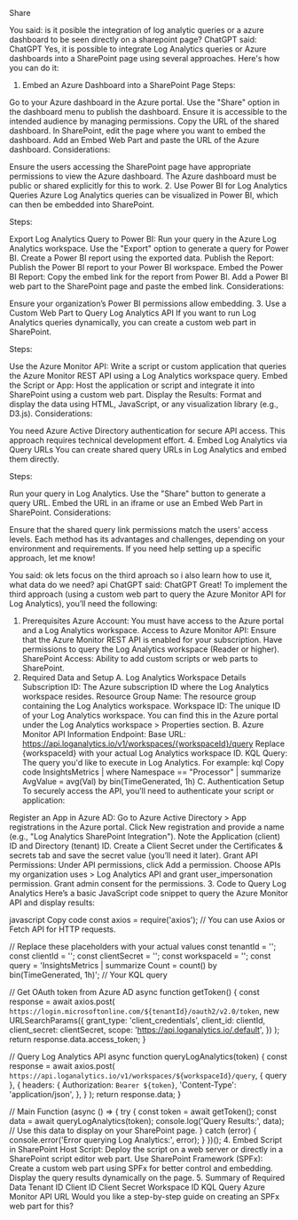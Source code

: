 Share


You said:
is it posible the integration of  log analytic queries  or a azure dashboard to be seen directly on a sharepoint page?
ChatGPT said:
ChatGPT
Yes, it is possible to integrate Log Analytics queries or Azure dashboards into a SharePoint page using several approaches. Here's how you can do it:

1. Embed an Azure Dashboard into a SharePoint Page
Steps:

Go to your Azure dashboard in the Azure portal.
Use the "Share" option in the dashboard menu to publish the dashboard. Ensure it is accessible to the intended audience by managing permissions.
Copy the URL of the shared dashboard.
In SharePoint, edit the page where you want to embed the dashboard.
Add an Embed Web Part and paste the URL of the Azure dashboard.
Considerations:

Ensure the users accessing the SharePoint page have appropriate permissions to view the Azure dashboard.
The Azure dashboard must be public or shared explicitly for this to work.
2. Use Power BI for Log Analytics Queries
Azure Log Analytics queries can be visualized in Power BI, which can then be embedded into SharePoint.

Steps:

Export Log Analytics Query to Power BI:
Run your query in the Azure Log Analytics workspace.
Use the "Export" option to generate a query for Power BI.
Create a Power BI report using the exported data.
Publish the Report:
Publish the Power BI report to your Power BI workspace.
Embed the Power BI Report:
Copy the embed link for the report from Power BI.
Add a Power BI web part to the SharePoint page and paste the embed link.
Considerations:

Ensure your organization’s Power BI permissions allow embedding.
3. Use a Custom Web Part to Query Log Analytics API
If you want to run Log Analytics queries dynamically, you can create a custom web part in SharePoint.

Steps:

Use the Azure Monitor API:
Write a script or custom application that queries the Azure Monitor REST API using a Log Analytics workspace query.
Embed the Script or App:
Host the application or script and integrate it into SharePoint using a custom web part.
Display the Results:
Format and display the data using HTML, JavaScript, or any visualization library (e.g., D3.js).
Considerations:

You need Azure Active Directory authentication for secure API access.
This approach requires technical development effort.
4. Embed Log Analytics via Query URLs
You can create shared query URLs in Log Analytics and embed them directly.

Steps:

Run your query in Log Analytics.
Use the "Share" button to generate a query URL.
Embed the URL in an iframe or use an Embed Web Part in SharePoint.
Considerations:

Ensure that the shared query link permissions match the users’ access levels.
Each method has its advantages and challenges, depending on your environment and requirements. If you need help setting up a specific approach, let me know!






You said:
ok lets focus on the third aproach so i also learn how to use it, what data do we need? api 
ChatGPT said:
ChatGPT
Great! To implement the third approach (using a custom web part to query the Azure Monitor API for Log Analytics), you’ll need the following:

1. Prerequisites
Azure Account: You must have access to the Azure portal and a Log Analytics workspace.
Access to Azure Monitor API:
Ensure that the Azure Monitor REST API is enabled for your subscription.
Have permissions to query the Log Analytics workspace (Reader or higher).
SharePoint Access: Ability to add custom scripts or web parts to SharePoint.
2. Required Data and Setup
A. Log Analytics Workspace Details
Subscription ID: The Azure subscription ID where the Log Analytics workspace resides.
Resource Group Name: The resource group containing the Log Analytics workspace.
Workspace ID: The unique ID of your Log Analytics workspace.
You can find this in the Azure portal under the Log Analytics workspace > Properties section.
B. Azure Monitor API Information
Endpoint:
Base URL: https://api.loganalytics.io/v1/workspaces/{workspaceId}/query
Replace {workspaceId} with your actual Log Analytics workspace ID.
KQL Query:
The query you'd like to execute in Log Analytics. For example:
kql
Copy code
InsightsMetrics
| where Namespace == "Processor"
| summarize AvgValue = avg(Val) by bin(TimeGenerated, 1h)
C. Authentication Setup
To securely access the API, you’ll need to authenticate your script or application:

Register an App in Azure AD:
Go to Azure Active Directory > App registrations in the Azure portal.
Click New registration and provide a name (e.g., "Log Analytics SharePoint Integration").
Note the Application (client) ID and Directory (tenant) ID.
Create a Client Secret under the Certificates & secrets tab and save the secret value (you’ll need it later).
Grant API Permissions:
Under API permissions, click Add a permission.
Choose APIs my organization uses > Log Analytics API and grant user_impersonation permission.
Grant admin consent for the permissions.
3. Code to Query Log Analytics
Here’s a basic JavaScript code snippet to query the Azure Monitor API and display results:

javascript
Copy code
const axios = require('axios'); // You can use Axios or Fetch API for HTTP requests.

// Replace these placeholders with your actual values
const tenantId = '<Your Tenant ID>';
const clientId = '<Your Client ID>';
const clientSecret = '<Your Client Secret>';
const workspaceId = '<Your Log Analytics Workspace ID>';
const query = 'InsightsMetrics | summarize Count = count() by bin(TimeGenerated, 1h)'; // Your KQL query

// Get OAuth token from Azure AD
async function getToken() {
    const response = await axios.post(
        `https://login.microsoftonline.com/${tenantId}/oauth2/v2.0/token`,
        new URLSearchParams({
            grant_type: 'client_credentials',
            client_id: clientId,
            client_secret: clientSecret,
            scope: 'https://api.loganalytics.io/.default',
        })
    );
    return response.data.access_token;
}

// Query Log Analytics API
async function queryLogAnalytics(token) {
    const response = await axios.post(
        `https://api.loganalytics.io/v1/workspaces/${workspaceId}/query`,
        { query },
        {
            headers: {
                Authorization: `Bearer ${token}`,
                'Content-Type': 'application/json',
            },
        }
    );
    return response.data;
}

// Main Function
(async () => {
    try {
        const token = await getToken();
        const data = await queryLogAnalytics(token);
        console.log('Query Results:', data);
        // Use this data to display on your SharePoint page.
    } catch (error) {
        console.error('Error querying Log Analytics:', error);
    }
})();
4. Embed Script in SharePoint
Host Script:
Deploy the script on a web server or directly in a SharePoint script editor web part.
Use SharePoint Framework (SPFx):
Create a custom web part using SPFx for better control and embedding.
Display the query results dynamically on the page.
5. Summary of Required Data
Tenant ID
Client ID
Client Secret
Workspace ID
KQL Query
Azure Monitor API URL
Would you like a step-by-step guide on creating an SPFx web part for this?






